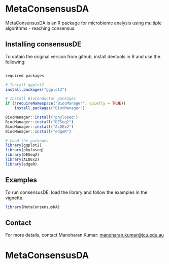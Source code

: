 # MetaConsensusDA

MetaConsensusDA is an R package for microbiome analysis using multiple algorithms - reaching consensus.

## Installing consensusDE

To obtain the original version from github, install devtools in R and use the following:

```R

required packages

# Install ggplot2 
install.packages("ggplot2")

# Install Bioconductor packages
if (!requireNamespace("BiocManager", quietly = TRUE))
    install.packages("BiocManager")

BiocManager::install("phyloseq")
BiocManager::install("DESeq2")
BiocManager::install("ALDEx2")
BiocManager::install("edgeR")

# Load the packages
library(ggplot2)
library(phyloseq)
library(DESeq2)
library(ALDEx2)
library(edgeR)

```

## Examples

To run consensusDE, load the library and follow the examples in the vignette.

```R
library(MetaConsensusDA)
```

## Contact

For more details, contact Manoharan Kumar:
manoharan.kumar@jcu.edu.au
# MetaConsensusDA
